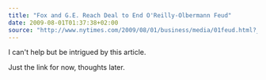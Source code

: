 ```yaml
---
title: "Fox and G.E. Reach Deal to End O'Reilly-Olbermann Feud"
date: 2009-08-01T01:37:38+02:00
source: "http://www.nytimes.com/2009/08/01/business/media/01feud.html?_r=1&hp"
---
```


I can't help but be intrigued by this article.

Just the link for now, thoughts later.
